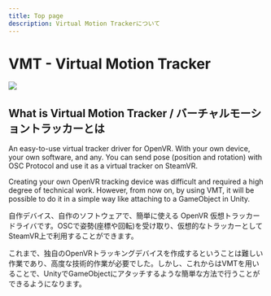 ```yaml
---
title: Top page
description: Virtual Motion Trackerについて
---
```


# VMT - Virtual Motion Tracker

![](/VirtualMotionTrackerDocument/image/vmt_vr.png?raw=true)

## What is Virtual Motion Tracker / バーチャルモーショントラッカーとは

An easy-to-use virtual tracker driver for OpenVR. With your own device, your own software, and any.
You can send pose (position and rotation) with OSC Protocol and use it as a virtual tracker on SteamVR.

Creating your own OpenVR tracking device was difficult and required a high degree of technical work. 
However, from now on, by using VMT, it will be possible to do it in a simple way like attaching to a GameObject in Unity.   

自作デバイス、自作のソフトウェアで、簡単に使える OpenVR 仮想トラッカードライバです。OSCで姿勢(座標や回転)を受け取り、仮想的なトラッカーとしてSteamVR上で利用することができます。  

これまで、独自のOpenVRトラッキングデバイスを作成するということは難しい作業であり、高度な技術的作業が必要でした。しかし、これからはVMTを用いることで、UnityでGameObjectにアタッチするような簡単な方法で行うことができるようになります。  
